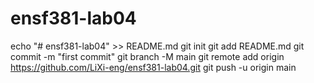 # ensf381-lab04
echo "# ensf381-lab04" >> README.md
git init
git add README.md
git commit -m "first commit"
git branch -M main
git remote add origin https://github.com/LiXi-eng/ensf381-lab04.git
git push -u origin main
